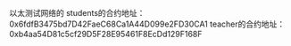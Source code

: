 以太测试网络的
students的合约地址：0x6fdfB3475bd7D42FaeC68Ca1A44D099e2FD30CA1
teacher的合约地址：0xb4aa54D81c5cf29D5F28E95461F8EcDd129F168F